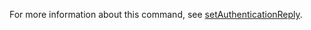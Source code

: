 For more information about this command, see [setAuthenticationReply](https://docs.digital.ai/bundle/TE/page/setauthenticationreply.html).